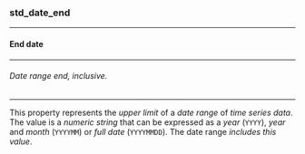 ### std_date_end



------
#### End date



------
###### Date range end, inclusive.



------
This property represents the *upper limit* of a *date range* of *time series data*. The value is a *numeric string* that can be expressed as a *year* (`YYYY`), *year* and *month* (`YYYYMM`) or *full date* (`YYYYMMDD`). The date range *includes this value*.